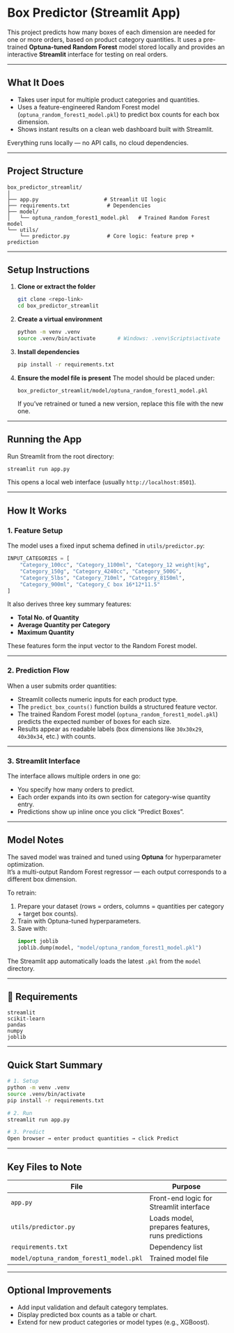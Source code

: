 
# Box Predictor (Streamlit App)

This project predicts how many boxes of each dimension are needed for one or more orders, based on product category quantities. It uses a pre-trained **Optuna-tuned Random Forest** model stored locally and provides an interactive **Streamlit** interface for testing on real orders.

---

## What It Does

- Takes user input for multiple product categories and quantities.  
- Uses a feature-engineered Random Forest model (`optuna_random_forest1_model.pkl`) to predict box counts for each box dimension.  
- Shows instant results on a clean web dashboard built with Streamlit.  

Everything runs locally — no API calls, no cloud dependencies.

---

## Project Structure

```
box_predictor_streamlit/
│
├── app.py                     # Streamlit UI logic
├── requirements.txt            # Dependencies
├── model/
│   └── optuna_random_forest1_model.pkl   # Trained Random Forest model
└── utils/
    └── predictor.py            # Core logic: feature prep + prediction
```

---

## Setup Instructions

1. **Clone or extract the folder**
   ```bash
   git clone <repo-link>
   cd box_predictor_streamlit
   ```

2. **Create a virtual environment**
   ```bash
   python -m venv .venv
   source .venv/bin/activate       # Windows: .venv\Scripts\activate
   ```

3. **Install dependencies**
   ```bash
   pip install -r requirements.txt
   ```

4. **Ensure the model file is present**
   The model should be placed under:
   ```
   box_predictor_streamlit/model/optuna_random_forest1_model.pkl
   ```
   If you’ve retrained or tuned a new version, replace this file with the new one.

---

## Running the App

Run Streamlit from the root directory:

```bash
streamlit run app.py
```

This opens a local web interface (usually `http://localhost:8501`).

---

## How It Works

### 1. Feature Setup
The model uses a fixed input schema defined in `utils/predictor.py`:

```python
INPUT_CATEGORIES = [
    "Category_100cc", "Category_1100ml", "Category_12 weight|kg",
    "Category_150g", "Category_4240cc", "Category_500G",
    "Category_5lbs", "Category_710ml", "Category_8150ml",
    "Category_900ml", "Category_C box 16*12*11.5"
]
```

It also derives three key summary features:
- **Total No. of Quantity**  
- **Average Quantity per Category**  
- **Maximum Quantity**

These features form the input vector to the Random Forest model.

---

### 2. Prediction Flow

When a user submits order quantities:

- Streamlit collects numeric inputs for each product type.
- The `predict_box_counts()` function builds a structured feature vector.
- The trained Random Forest model (`optuna_random_forest1_model.pkl`) predicts the expected number of boxes for each size.
- Results appear as readable labels (box dimensions like `30x30x29`, `40x30x34`, etc.) with counts.

---

### 3. Streamlit Interface

The interface allows multiple orders in one go:
- You specify how many orders to predict.
- Each order expands into its own section for category-wise quantity entry.
- Predictions show up inline once you click “Predict Boxes”.

---

## Model Notes

The saved model was trained and tuned using **Optuna** for hyperparameter optimization.  
It’s a multi-output Random Forest regressor — each output corresponds to a different box dimension.

To retrain:
1. Prepare your dataset (rows = orders, columns = quantities per category + target box counts).  
2. Train with Optuna-tuned hyperparameters.
3. Save with:
   ```python
   import joblib
   joblib.dump(model, "model/optuna_random_forest1_model.pkl")
   ```

The Streamlit app automatically loads the latest `.pkl` from the `model` directory.

---

## 🧾 Requirements

```
streamlit
scikit-learn
pandas
numpy
joblib
```

---

## Quick Start Summary

```bash
# 1. Setup
python -m venv .venv
source .venv/bin/activate
pip install -r requirements.txt

# 2. Run
streamlit run app.py

# 3. Predict
Open browser → enter product quantities → click Predict
```

---

## Key Files to Note

| File | Purpose |
|------|----------|
| `app.py` | Front-end logic for Streamlit interface |
| `utils/predictor.py` | Loads model, prepares features, runs predictions |
| `requirements.txt` | Dependency list |
| `model/optuna_random_forest1_model.pkl` | Trained model file |

---

## Optional Improvements

- Add input validation and default category templates.  
- Display predicted box counts as a table or chart.  
- Extend for new product categories or model types (e.g., XGBoost).  
